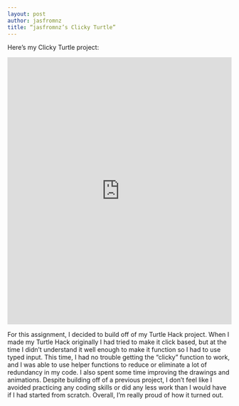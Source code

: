 ```yaml
---
layout: post
author: jasfromnz
title: “jasfromnz’s Clicky Turtle”
---
```


Here’s my Clicky Turtle project:
<iframe src="https://trinket.io/embed/python/2658719a51" width="100%" height="600" frameborder="0" marginwidth="0" marginheight="0" allowfullscreen></iframe>

For this assignment, I decided to build off of my Turtle Hack project. When I made my Turtle Hack originally I had tried to make it click based, but at the time I didn’t understand it well enough to make it function so I had to use typed input. This time, I had no trouble getting the “clicky” function to work, and I was able to use helper functions to reduce or eliminate a lot of redundancy in my code. I also spent some time improving the drawings and animations. Despite building off of a previous project, I don’t feel like I avoided practicing any coding skills or did any less work than I would have if I had started from scratch. Overall, I’m really proud of how it turned out.

